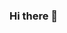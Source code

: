 ### Hi there 👋

<!--
**Bluemudkipz/Bluemudkipz** is a ✨ _special_ ✨ repository because its `README.md` (this file) appears on your GitHub profile.

Here are some ideas to get you started:
- 📫 Ndyarosz@my.waketech.edu (The account I used for github is Bluevtube@Gmail.com)
- My name is Noah Yarosz
- I have just created my github account today February 17th 2024
- My repository was a blank introduction first, then I answered the questions on the submission page
- To clone the repository I clicked the + and clicked Clone a repository, then I chose a file location 
-->
